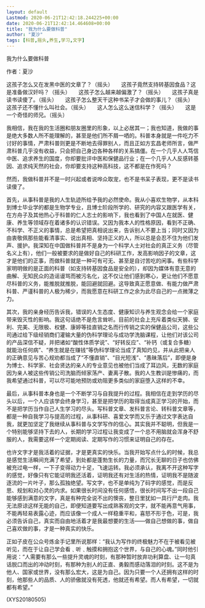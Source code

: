 ```yaml
---
layout: default
Lastmod: 2020-06-21T12:42:18.244225+00:00
date: 2020-06-21T12:42:14.464608+00:00
title: "我为什么要做科普"
author: "夏沙"
tags: [科普,摇头,养生,学习,文字]
---
```


我为什么要做科普

作者：夏沙

这孩子怎么又在发黑中医的文章了？（摇头）　　这孩子竟然支持转基因食品？这是准备做汉奸吗？（摇头）　　这孩子怎么越来越偏激了？（摇头）　　这孩子真是读书读傻了。（摇头）　　这孩子怎么整天干这种书呆子才会做的事儿？（摇头）　　这孩子还不懂什么叫社会。（摇头）　　这人怎么这么迷信科学？（摇头）　　这是一个奇怪的师兄。（摇头）

我相信，我在我的生活圈和朋友圈里的形象，以上必居其一；我也知道，我做的事是绝大多数人所不能理解的，甚至是他们所不屑一哂的。科普本身就是一件吃力不讨好的事情，严肃科普则更是不断地去得罪别人，而且正如方玄昌老师所言，做严肃科普几乎没有收益，只会把自己身边各种各样的关系搞僵。在一个几乎人人笃信中医、追求养生的国度，你却要批评中医和保健品行业；在一个几乎人人反感转基因、追求纯天然的社会，你却要支持这种高科技，这不都是在作死吗？

然而，我做科普并不是一时兴起或者说哗众取宠，也不是书呆子表现，更不是读书读傻了。

首先，从事科普是我的人生轨迹所给予我的必然使命。我从小喜欢生物学，从本科到博士毕业学的都是生物学专业，且博士阶段所学的、研究的内容又跟医学有关，在方舟子及其他热心于科普的仁人志士的影响下，我也看到了中国人在就医、健康、养生等领域存在着诸多的认识错误。又因为我本人的性格原因，看到不正确、不科学、不正义的事情，总是希望把真相说出来，告诉别人不要上当；同时又因为由衷敬佩那些能看清事实、说出真相、坚持正义的人，所以总是会忍不住为他们发声、援护。我深知在中国做科普并不是身为一个科学人士对社会的真正义务（尽管名义上有），他们一般被要求的是做好自己的科研工作，发高影响因子的文章，这才是他们的正事，而做科普就是一种可有可无、甚至是自讨苦吃的闲事。有些科学家明明做的是正面的科普（如支持转基因食品是安全的），却因为媒体有意无意的曲解、无知民众的造谣谩骂而被污名化，这不仅让他们感到寒心，更让他们不愿意尽科普的义务，能推脱就推脱，能回避就回避。这导致真正愿意做、有能力做严肃科普、严谨科普的人极为稀少，而我愿意在科研工作之余为此尽自己的一点微薄之力。

其次，我的亲身经历告诉我，错误的人生态度、健康知识与养生观念会给一个家庭带来毁灭性的影响。我这句话绝不是危言耸听。目前的社会上充斥着类似天狮、安利、完美、无限极、权健、康婷等挂直销之名而行传销之实的保健品公司，这些公司通过给下级经销商们灌输大量的伪科学理论与成功学洗脑课程，让他们对该公司的产品深信不疑，并把诸如“酸性体质学说”、“好转反应”、“补钙（或复合多糖）就能治任何病”、“养生就是在赚钱”等伪科学理论当成了真知灼见，并从此把亲人的正确意见与苦心规劝都当成了“不懂直销”、“目光短浅”、“愚昧落后”，即便是身为博士、科学家、社会贤达的亲人的专业意见也被他们当成了耳边风，无数的家庭因为亲人被这些传销公司洗脑而倾家荡产、妻离子散。我的人生教训是惨痛的，而我希望通过科普，可以尽可能地预防或劝阻更多类似的家庭堕入这样的不幸。

最后，从事科普本身也是一个不断学习与自我提升的过程。我相信在走到学历的尽头以后，一个人应该学会终身学习，甚至是把学历的取得当成真正学习的开始，而不是把学历当作自己人生学习的尽头。写科普文章、发科普言论、转科普文章等，都是一种自我学习与提高的过程，从事科研、喜爱文学而又乐于通过文字表达自我，就更加坚定了我继续从事科普与文学写作的信心。其实我并不聪明，但我是一个特别能够坚持下去的人，长期的学习过程让我变成了一个总不用脑就会浑身不舒服的人，我需要这样一个定期阅读、定期写作的习惯来证明自己的存在。

也许文字才是我活着的证据，才是更真实的快乐。当我开始写点什么的时候，我总是感觉生活瞬间充满了希望，到处都是蓬勃生长的力量，而冗长无聊的日子也仿佛被充过电一样，一下子变得动力十足，飞速运转。我必须承认，我离不开这种写字的感觉，好像只有它能证明我还活着，证明我还有对生活的热情，证明我不是随波逐流的一片叶子，那么孤独绝望。写文字，也不是单纯为了码字的感觉，而是反思、规划和对心灵的内求。如果很长时间没有任何感悟，很长时间写不出一段自己能够感到满意的文字，真是有种完全说不出的懊丧，整日里犹如一具行尸走肉。我无法原谅这样无能的自己，即便知道要写出成熟客观的文字，就不能再意气用事，不能再轻易表露心迹，而应该像一个成人一样稳重平和，喜怒不形于色，可是，我必须告诉自己，真实而自由地活着才是我最想要的生活——做自己想做的事，做自己喜欢做的事，才是一种真实的快乐。

正如子皮在公众号炼金手记里所说那样：“我认为写作的终极魅力不在于被看见被听见，而在于让自己学会看﹑听﹑触摸和拥抱这个世界，与自己的心魂。”同时他引用说：“人需要有那么一些提升灵魂的时刻，有那种暂时放弃功利算盘、让一句真话脱口而出的冲动时刻，有那种为别人的正直、勇毅而感动落泪的时刻。这不是为他人、国家或世界，没有那么宏大，这是为自己。因为只要一个人还拥有这样的时刻，他那些人的品质、人的骄傲就没有死透，他就还有希望。而人有希望，一切就都有希望。”

(XYS20180505)

